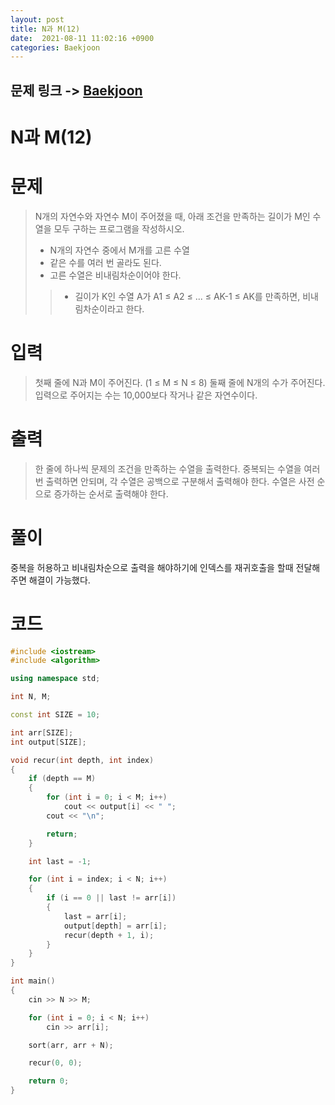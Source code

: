 ```yaml
---
layout: post
title: N과 M(12)
date:  2021-08-11 11:02:16 +0900
categories: Baekjoon
---
```


## 문제 링크 -> [Baekjoon](https://www.acmicpc.net/problem/15666)
# N과 M(12)

# 문제
> N개의 자연수와 자연수 M이 주어졌을 때, 아래 조건을 만족하는 길이가 M인 수열을 모두 구하는 프로그램을 작성하시오.
> - N개의 자연수 중에서 M개를 고른 수열
> - 같은 수를 여러 번 골라도 된다.
> - 고른 수열은 비내림차순이어야 한다.
>> - 길이가 K인 수열 A가 A1 ≤ A2 ≤ ... ≤ AK-1 ≤ AK를 만족하면, 비내림차순이라고 한다.

# 입력
> 첫째 줄에 N과 M이 주어진다. (1 ≤ M ≤ N ≤ 8) 둘째 줄에 N개의 수가 주어진다. 입력으로 주어지는 수는 10,000보다 작거나 같은 자연수이다.

# 출력
> 한 줄에 하나씩 문제의 조건을 만족하는 수열을 출력한다. 중복되는 수열을 여러 번 출력하면 안되며, 각 수열은 공백으로 구분해서 출력해야 한다. 수열은 사전 순으로 증가하는 순서로 출력해야 한다.

# 풀이
중복을 허용하고 비내림차순으로 출력을 해야하기에 인덱스를 재귀호출을 할때 전달해주면 해결이 가능했다.

# 코드
```c++
#include <iostream>
#include <algorithm>

using namespace std;

int N, M;

const int SIZE = 10;

int arr[SIZE];
int output[SIZE];

void recur(int depth, int index)
{
	if (depth == M)
	{
		for (int i = 0; i < M; i++)
			cout << output[i] << " ";
		cout << "\n";

		return;
	}

	int last = -1;

	for (int i = index; i < N; i++)
	{
		if (i == 0 || last != arr[i])
		{
			last = arr[i];
			output[depth] = arr[i];
			recur(depth + 1, i);
		}
	}
}

int main()
{
	cin >> N >> M;

	for (int i = 0; i < N; i++)
		cin >> arr[i];

	sort(arr, arr + N);

	recur(0, 0);

	return 0;
}
```